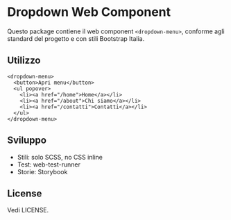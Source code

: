 # Dropdown Web Component

Questo package contiene il web component `<dropdown-menu>`, conforme agli standard del progetto e con stili Bootstrap Italia.

## Utilizzo

```
<dropdown-menu>
  <button>Apri menu</button>
  <ul popover>
    <li><a href="/home">Home</a></li>
    <li><a href="/about">Chi siamo</a></li>
    <li><a href="/contatti">Contatti</a></li>
  </ul>
</dropdown-menu>
```

## Sviluppo

- Stili: solo SCSS, no CSS inline
- Test: web-test-runner
- Storie: Storybook

## License

Vedi LICENSE.
